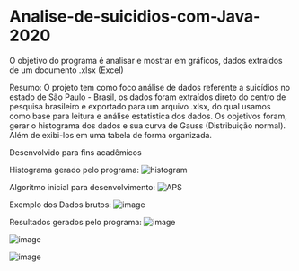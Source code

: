 # Analise-de-suicidios-com-Java-2020
O objetivo do programa é analisar e mostrar em gráficos, dados extraídos de um documento .xlsx (Excel)

Resumo:
O projeto tem como foco análise de dados referente a suicídios no estado de São Paulo - Brasil, os dados foram extraídos direto do centro de pesquisa brasileiro e exportado para um arquivo .xlsx, do qual usamos como base para leitura e análise estatistica dos dados. Os objetivos foram, gerar o histograma dos dados e sua curva de Gauss (Distribuição normal). Além de exibi-los em uma tabela de forma organizada.

Desenvolvido para fins acadêmicos

Histograma gerado pelo programa:
![histogram](https://user-images.githubusercontent.com/54451865/214949114-aa61fb50-0066-4b2f-b3f9-7a91fb571b34.PNG)

Algoritmo inicial para desenvolvimento:
![APS](https://user-images.githubusercontent.com/54451865/214949348-08b9b779-51e6-412f-bc3d-ddc9c5880147.png)

Exemplo dos Dados brutos:
![image](https://user-images.githubusercontent.com/54451865/214949576-a082c8dc-1b0d-4df4-8d58-0f256fe6084f.png)

Resultados gerados pelo programa:
![image](https://user-images.githubusercontent.com/54451865/214950697-dc1ef4b0-ab14-4eb4-bada-61041d0d721b.png)

![image](https://user-images.githubusercontent.com/54451865/214950734-ca4dc49f-d6f0-43e7-ad6d-f5d36d22f907.png)

![image](https://user-images.githubusercontent.com/54451865/214950746-06ee8ca0-34ee-421c-817a-db7dfc08c6fe.png)
